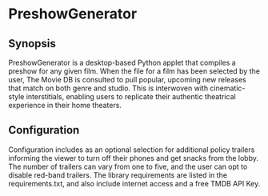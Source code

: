 # PreshowGenerator

## Synopsis
PreshowGenerator is a desktop-based Python applet that compiles a preshow for any given film. When the file for a film has been selected by the user, The Movie DB is consulted to pull popular, upcoming new releases that match on both genre and studio. This is interwoven with cinematic-style interstitials, enabling users to replicate their authentic theatrical experience in their home theaters.

## Configuration
Configuration includes as an optional selection for additional policy trailers informing the viewer to turn off their phones and get snacks from the lobby. The number of trailers can vary from one to five, and the user can opt to disable red-band trailers. The library requirements are listed in the requirements.txt, and also include internet access and a free TMDB API Key.

